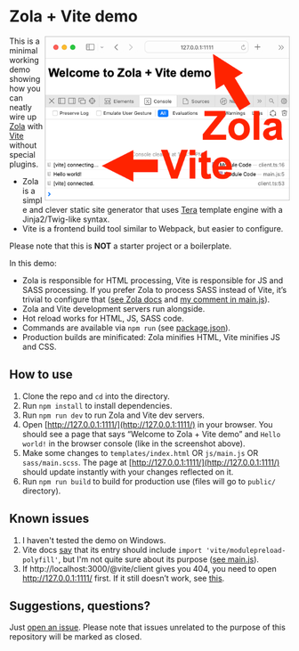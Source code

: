 # Zola + Vite demo

<a href="illustration.png"><img align="right" width="440" src="illustration.png"></a>

This is a minimal working demo showing how you can neatly wire up [Zola](https://www.getzola.org/) with [Vite](https://vitejs.dev/) without special plugins.

- Zola is a simple and clever static site generator that uses [Tera](https://tera.netlify.app/) template engine with a Jinja2/Twig-like syntax.
- Vite is a frontend build tool similar to Webpack, but easier to configure.

Please note that this is **NOT** a starter project or a boilerplate.

In this demo:
- Zola is responsible for HTML processing, Vite is responsible for JS and SASS processing. If you prefer Zola to process SASS instead of Vite, it’s trivial to configure that ([see Zola docs](https://www.getzola.org/documentation/content/sass/) and [my comment in main.js](https://github.com/EugeneDae/zola-vite-demo/blob/master/js/main.js#L5-L6)).
- Zola and Vite development servers run alongside.
- Hot reload works for HTML, JS, SASS code.
- Commands are available via `npm run` (see [package.json](https://github.com/EugeneDae/zola-vite-demo/blob/master/package.json)).
- Production builds are minificated: Zola minifies HTML, Vite minifies JS and CSS.

## How to use
1. Clone the repo and `cd` into the directory.
2. Run `npm install` to install dependencies.
3. Run `npm run dev` to run Zola and Vite dev servers.
4. Open [http://127.0.0.1:1111/](http://127.0.0.1:1111/) in your browser. You should see a page that says “Welcome to Zola + Vite demo” and `Hello world!` in the browser console (like in the screenshot above).
5. Make some changes to `templates/index.html` OR `js/main.js` OR `sass/main.scss`. The page at [http://127.0.0.1:1111/](http://127.0.0.1:1111/) should update instantly with your changes reflected on it.
8. Run `npm run build` to build for production use (files will go to `public/` directory).

## Known issues
1. I haven't tested the demo on Windows.
2. Vite docs [say](https://vitejs.dev/guide/backend-integration.html#backend-integration) that  its entry should include `import 'vite/modulepreload-polyfill'`, but I'm not quite sure about its purpose ([see main.js](https://github.com/EugeneDae/zola-vite-demo/blob/master/js/main.js#L3)).
2. If http://localhost:3000/@vite/client gives you 404, you need to open http://127.0.0.1:1111/ first. If it still doesn’t work, see [this](https://github.com/vitejs/vite/discussions/2978).

## Suggestions, questions?
Just [open an issue](https://github.com/EugeneDae/zola-vite-demo/issues). Please note that issues unrelated to the purpose of this repository will be marked as closed.
